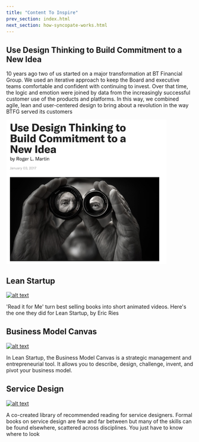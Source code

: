 ```yaml
---
title: "Content To Inspire"
prev_section: index.html
next_section: how-syncopate-works.html
---
```


Use Design Thinking to Build Commitment to a New Idea
----------------

10 years ago two of us started on a major transformation at BT Financial Group. We used an iterative approach to keep the Board and executive teams comfortable and confident with continuing to invest. Over that time, the logic and emotion were joined by data from the increasingly successful customer use of the products and platforms. In this way, we combined agile, lean and user-centered design to bring about a revolution in the way BTFG served its customers

[![alt text](/assets/designthinking.png "Design Thinking")
](https://hbr.org/2017/01/use-design-thinking-to-build-commitment-to-a-new-idea)



Lean Startup
----------------

[![alt text](http://dna.syncopate.com.au/forftp/LeanStartupBookCARD.jpg "Logo Title Text 1")
](https://www.youtube.com/watch?v=zOX1vC7_n6s)

'Read it for Me' turn best selling books into short animated videos. Here's the one they did for Lean Startup, by Eric Ries


Business Model Canvas
----------------

[![alt text](http://dna.syncopate.com.au/forftp/BiZModelCanvasCARD.jpg "Logo Title Text 1")
](http://businessmodelgeneration.com/canvas/bmc?_ga=1.229769369.482988025.1449530472)

In Lean Startup, the Business Model Canvas is a strategic management and entrepreneurial tool. It allows you to describe, design, challenge, invent, and pivot your business model.


Service Design
----------------

[![alt text](http://dna.syncopate.com.au/forftp/ServiceDesignBooksCARD.jpg "Logo Title Text 1")
](http://www.servicedesignbooks.org/browse/)

A co-created library of recommended reading for service designers. Formal books on service design are few and far between but many of the skills can be found elsewhere, scattered across disciplines. You just have to know where to look
